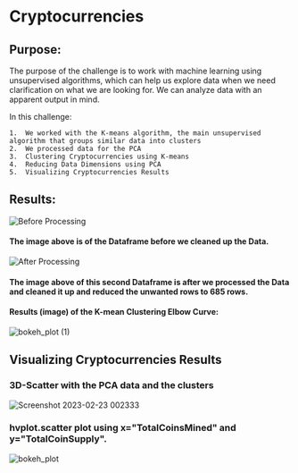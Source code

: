 # Cryptocurrencies
## Purpose:

The purpose of the challenge is to work with machine learning using unsupervised algorithms, which can help us explore data when we need clarification on what we are looking for.  We can analyze data with an apparent output in mind.

In this challenge:

    1.	We worked with the K-means algorithm, the main unsupervised algorithm that groups similar data into clusters          
    2.	We processed data for the PCA    
    3.	Clustering Cryptocurrencies using K-means    
    4.	Reducing Data Dimensions using PCA    
    5.	Visualizing Cryptocurrencies Results    
    
## Results:
    
![Before Processing](https://user-images.githubusercontent.com/114379268/220987195-95562e67-a6de-4c70-a086-33adb9787c9f.png)
   
#### The image above is of the Dataframe before we cleaned up the Data. 
   
   
![After Processing](https://user-images.githubusercontent.com/114379268/220987537-be4e15cc-2b73-49e3-9d07-39df7a006e62.png)

#### The image above of this second Dataframe is after we processed the Data and cleaned it up and reduced the unwanted rows to 685 rows.

#### Results (image) of the K-mean Clustering Elbow Curve:

![bokeh_plot (1)](https://user-images.githubusercontent.com/114379268/220988992-bd32cf79-d7f8-4c93-a36a-6c28e74d4590.png)

## Visualizing Cryptocurrencies Results
### 3D-Scatter with the PCA data and the clusters

![Screenshot 2023-02-23 002333](https://user-images.githubusercontent.com/114379268/220989869-649b8358-2d42-48fe-bf68-367212f67570.png)

### hvplot.scatter plot using x="TotalCoinsMined" and y="TotalCoinSupply".

![bokeh_plot](https://user-images.githubusercontent.com/114379268/220990063-fad0a191-40ba-441f-aa08-d537efe60925.png)




    
